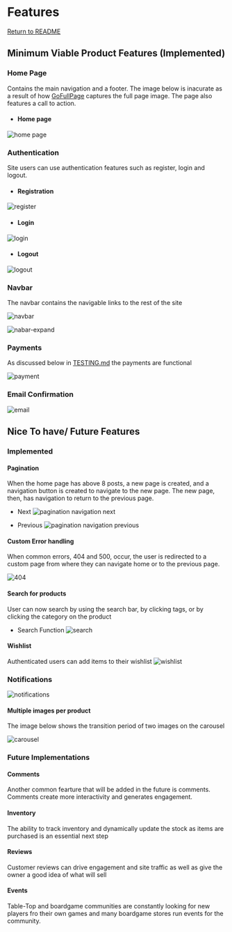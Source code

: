 # Features

[Return to README](README.md)

## Minimum Viable Product Features (Implemented)

### Home Page

Contains the main navigation and a footer. The image below is inacurate as a result of how [GoFullPage](chrome://extensions/) captures the full page image. The page also features a call to action.

  - #### Home page
  ![home page](documentation/features/homepage.png)

### Authentication
Site users can use authentication features such as register, login and logout.

  - #### Registration
  ![register](documentation/features/register.png)

  - #### Login
  ![login](documentation/features/login.png)

  - #### Logout
  ![logout](documentation/features/logout.png)

### Navbar

The navbar contains the navigable links to the rest of the site

![navbar](documentation/features/navbar.png)

![nabar-expand](documentation/features/navbar-expand.png)


### Payments

As discussed below in [TESTING.md](TESTING.md) the payments are functional

![payment](documentation/features/payment.png)

### Email Confirmation

![email](documentation/features/email.png)


## Nice To have/ Future Features

### Implemented

#### Pagination

When the home page has above 8 posts, a new page is created, and a navigation button is created to navigate to the new page. The new page, then, has navigation to return to the previous page.
  
  - Next
![pagination navigation next](documentation/features/pagination-next.png)

- Previous
![pagination navigation previous](documentation/features/pagination-last.png)

#### Custom Error handling

  When common errors, 404 and 500, occur, the user is redirected to a custom page from where they can navigate home or to the previous page.

  ![404](documentation/features/404.png)

#### Search for products

User can now search by using the search bar, by clicking tags, or by clicking the category on the product
  - Search Function
  ![search](documentation/features/search.png)


#### Wishlist
Authenticated users can add items to their wishlist
    ![wishlist](documentation/features/wishlist.png)


### Notifications
![notifications](documentation/features/notification.png)

#### Multiple images per product

 The image below shows the transition period of two images on the carousel

![carousel](documentation/features/carousel.png)

### Future Implementations
  
  #### Comments
  Another common fearture that will be added in the future is comments. Comments create more interactivity and generates engagement. 

  #### Inventory
  The ability to track inventory and dynamically update the stock as items are purchased is an essential next step
  
  #### Reviews
  Customer reviews can drive engagement and site traffic as well as give the owner a good idea of what will sell

  #### Events
  Table-Top and boardgame communities are constantly looking for new players fro their own games and many boardgame stores run events for the community.

